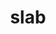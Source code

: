 ---
category: 4-letters
denotation: null
name: slab
reference_link: https://www.etymonline.com/word/slab
root_language: null
root_name: null
title: slab
type: free
word_sums:
- respelling: slab
  sum: 'Slab + '
---